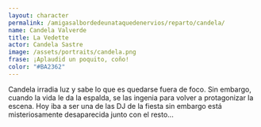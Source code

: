 ```yaml
---
layout: character
permalink: /amigasalbordedeunataquedenervios/reparto/candela/
name: Candela Valverde
title: La Vedette
actor: Candela Sastre
image: /assets/portraits/candela.png
frase: ¡Aplaudid un poquito, coño!
color: "#BA2362"
---
```

Candela irradia luz y sabe lo que es quedarse fuera de foco. Sin embargo, cuando la vida le da la espalda, se las ingenia para volver a protagonizar la escena. Hoy iba a ser una de las DJ de la fiesta sin embargo está misteriosamente desaparecida junto con el resto...